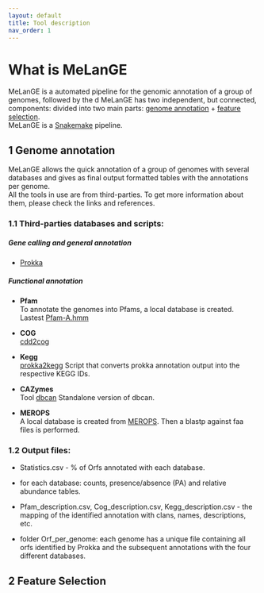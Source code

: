 ```yaml
---
layout: default
title: Tool description
nav_order: 1
---
```


# What is MeLanGE

MeLanGE is a automated pipeline for the genomic annotation of a group of genomes, followed by the d
MeLanGE has two independent, but connected, components: divided into two main parts: [genome annotation](#genome-annotation) + [feature selection](#feature-selection).  
MeLanGE is a [Snakemake](https://snakemake.readthedocs.io/en/stable/#) pipeline.

## 1 Genome annotation
MeLanGE allows the quick annotation of a group 
of genomes with several databases and gives as final output formatted tables with 
the annotations per genome. \
All the tools in use are from third-parties. To get more information about them, 
please check the links and references.

### 1.1 Third-parties databases and scripts:
##### Gene calling and general annotation
* [Prokka](https://github.com/tseemann/prokka)

##### Functional annotation 
* **Pfam** \
To annotate the genomes into Pfams, a local database is created.\
Lastest [Pfam-A.hmm](ftp://ftp.ebi.ac.uk/pub/databases/Pfam/current_release)

* **COG** \
[cdd2cog](https://github.com/aleimba/bac-genomics-scripts/tree/master/cdd2cog)

* **Kegg** \
[prokka2kegg](https://github.com/SilentGene/Bio-py/tree/master/prokka2kegg)
Script that converts prokka annotation output into the respective KEGG IDs.

* **CAZymes** \
Tool [dbcan](https://github.com/linnabrown/run_dbcan)
Standalone version of dbcan.

* **MEROPS** \
A local database is created from [MEROPS](ftp://ftp.ebi.ac.uk/pub/databases/merops/current_release/merops_scan.lib).
Then a blastp against faa files is performed.


### 1.2 Output files:
- Statistics.csv - % of Orfs annotated with each database.

- for each database: counts, presence/absence (PA) and relative abundance tables.

- Pfam_description.csv, Cog_description.csv, Kegg_description.csv - the mapping of the identified annotation with clans, names, descriptions, etc.

- folder Orf_per_genome: each genome has a unique file containing all orfs identified by Prokka and the subsequent annotations with the four different databases.

## 2 Feature Selection
